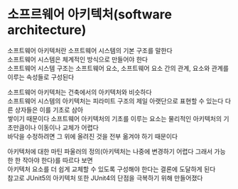 # **소프르웨어 아키텍처(software architecture)**  
소프트웨어 아키텍처란 소프트웨어 시스템의 기본 구조를 말한다  
소프트웨어 시스템은 체계적인 방식으로 만들어야 한다  
소프트웨어 시스템 구조는 소프트웨어 요소, 소프트웨어 요소 간의 관계, 요소와 관계를 이루는 속성들로 구성된다  
  
소프트웨어 아키텍처는 건축에서의 아키텍처와 비슷하다  
소프트웨어 시스템의 아키텍처는 피라미트 구조의 제일 아랫단으로 표현할 수 있는다 다른 상자들은 이를 기초로 삼아  
쌓이기 때문이다 소프트웨어 아키텍처의 기초를 이루는 요소는 물리적인 아키텍처의 기초만큼이나 이동이나 교체가 어렵다  
바닥을 수정하려면 그 위에 올려진 것을 전부 옮겨야 하기 때문이다  
  
아키텍처에 대한 마틴 파울러의 정의(아키텍처는 나중에 변경하기 어렵다 그래서 가능한 한 작아야 한다)를 따르다 보면  
아키텍처 요소를 더 쉽게 교체할 수 있도록 구성해야 한다는 결론에 도달하게 된다  
참고로 JUnit5의 아키텍처 또한 JUnit4의 단점을 극복하기 위해 만들어졌다  
